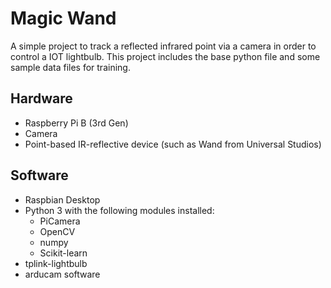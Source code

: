 # Magic Wand

A simple project to track a reflected infrared point via a camera in order to control a IOT lightbulb. This project includes the base python file and some sample data files for training.

## Hardware
* Raspberry Pi B (3rd Gen)
* Camera
* Point-based IR-reflective device (such as Wand from Universal Studios)

## Software
* Raspbian Desktop
* Python 3 with the following modules installed:
  * PiCamera
  * OpenCV
  * numpy
  * Scikit-learn
* tplink-lightbulb
* arducam software

